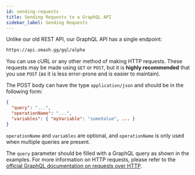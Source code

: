 ```yaml
---
id: sending-requests
title: Sending Requests to a GraphQL API
sidebar_label: Sending Requests
---
```


Unlike our old REST API, our GraphQL API has a single endpoint:

```html
https://api.smash.gg/gql/alpha
```

You can use cURL or any other method of making HTTP requests.
These requests may be made using `GET` or `POST`,
but it is **highly recommended** that you use `POST` (as it is less error-prone and is easier to maintain).

The POST body can have the type `application/json` and should be in the following form:

```json
{
  "query": "...",
  "operationName": "...",
  "variables": { "myVariable": "someValue", ... }
}
```

`operationName` and `variables` are optional,
and `operationName` is only used when multiple queries are present.

The `query` parameter should be filled with a GraphQL query as shown in the examples.
For more information on HTTP requests, please refer to the 
<a href="https://graphql.github.io/learn/serving-over-http/" target="_blank">official GraphQL documentation 
on requests over HTTP</a>.
